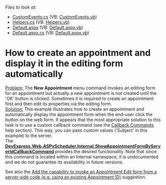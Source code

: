 <!-- default file list -->
*Files to look at*:

* [CustomEvents.cs](./CS/WebSite/App_Code/CustomEvents.cs) (VB: [CustomEvents.vb](./VB/WebSite/App_Code/CustomEvents.vb))
* [Helpers.cs](./CS/WebSite/App_Code/Helpers.cs) (VB: [Helpers.vb](./VB/WebSite/App_Code/Helpers.vb))
* [Default.aspx](./CS/WebSite/Default.aspx) (VB: [Default.aspx.vb](./VB/WebSite/Default.aspx.vb))
* [Default.aspx.cs](./CS/WebSite/Default.aspx.cs) (VB: [Default.aspx.vb](./VB/WebSite/Default.aspx.vb))
<!-- default file list end -->
# How to create an appointment and display it in the editing form automatically


<p><u>Problem:</u> The <strong>New Appointment </strong>menu command invokes an editing form for an appointment but actually a new appointment is not created until the 'OK' button is clicked. Sometimes it is required to create an appointment first and then edit its properties via the  editing form. <br />
<u>Solution:</u> This example illustrates how to create an appointment and automatically display the appointment form when the end-user click the button on the web form. It appears that the most appropriate solution to this task is to use a custom callback command (see the <a href="http://documentation.devexpress.com/#AspNet/CustomDocument5462"><u>Callback Commands</u></a> help section). This way, you can pass custom values ('Subject' in this example) to the server. <br />
The <strong><u>DevExpress.Web.ASPxScheduler.Internal.ShowAppointmentFormByServerIdCallbackCommand</u></strong><strong> </strong>provides<strong> </strong>the desired functionality.<strong> </strong>Note that since this command is located within an Internal namespace, it is undocumented and we do not guarantee its availability in future versions.</p><p>See also the <a href="https://www.devexpress.com/Support/Center/p/S32567">Add the capability to invoke an Appointment Edit form from a server-side code (e.g. using an existing Appointment ID)</a> suggestion.</p>

<br/>


